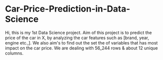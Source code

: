 # Car-Price-Prediction-in-Data-Science
Hi, this is my 1st Data Science project. Aim of this project is to predict the price of the car in X, by analyzing the car features such as [brand, year, engine etc.,].  We also aim's to find out the set the of variables that has most impact on the car price. We are dealing with 56_244 rows &amp; about 12 unique columns.

